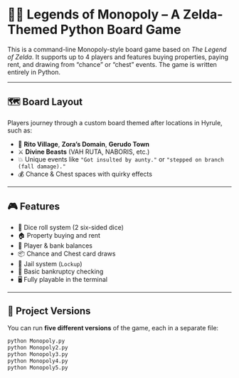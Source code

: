 # 🧝‍♂️ Legends of Monopoly – A Zelda-Themed Python Board Game

This is a command-line Monopoly-style board game based on *The Legend of Zelda*. It supports up to 4 players and features buying properties, paying rent, and drawing from “chance” or “chest” events. The game is written entirely in Python.

---

## 🗺️ Board Layout

Players journey through a custom board themed after locations in Hyrule, such as:

- 🔹 **Rito Village**, **Zora’s Domain**, **Gerudo Town**
- ⚔️ **Divine Beasts** (VAH RUTA, NABORIS, etc.)
- 💥 Unique events like `"Got insulted by aunty."` or `"stepped on branch (fall damage)."`
- 💰 Chance & Chest spaces with quirky effects

---

## 🎮 Features

- 🎲 Dice roll system (2 six-sided dice)
- 🏠 Property buying and rent
- 🏦 Player & bank balances
- 📦 Chance and Chest card draws
- 🚫 Jail system (`Lockup`)
- 🧠 Basic bankruptcy checking
- 🖥️ Fully playable in the terminal

---

## 📁 Project Versions

You can run **five different versions** of the game, each in a separate file:

```bash
python Monopoly.py
python Monopoly2.py
python Monopoly3.py
python Monopoly4.py
python Monopoly5.py
